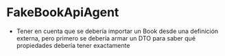 # FakeBookApiAgent

- Tener en cuenta que se debería importar un Book desde una definición externa, pero primero se debería armar un DTO para saber qué propiedades debería tener exactamente
